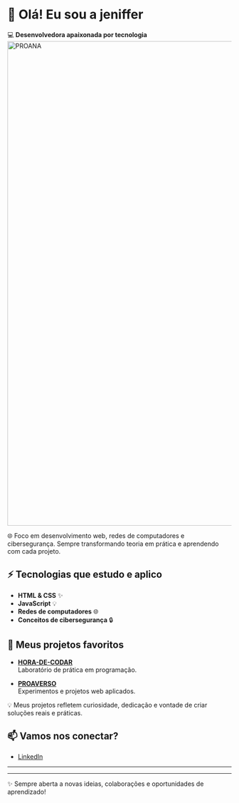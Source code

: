 # 👋 Olá! Eu sou a jeniffer

💻 **Desenvolvedora apaixonada por tecnologia**
<img width="960" height="1088" alt="PROANA" src="https://github.com/user-attachments/assets/9e4c8b8a-5015-4998-9026-8d8f78748fec" />

🌐 Foco em desenvolvimento web, redes de computadores e cibersegurança. Sempre transformando teoria em prática e aprendendo com cada projeto.

## ⚡ Tecnologias que estudo e aplico
- **HTML & CSS** ✨
- **JavaScript** 💡
- **Redes de computadores** 🌐
- **Conceitos de cibersegurança** 🔒

## 🚀 Meus projetos favoritos

- [**HORA-DE-CODAR**](https://github.com/Quadrosx/HORA-DE-CODAR)  
  Laboratório de prática em programação.

- [**PROAVERSO**](https://github.com/Quadrosx/PROAVERSO)  
  Experimentos e projetos web aplicados.

💡 Meus projetos refletem curiosidade, dedicação e vontade de criar soluções reais e práticas.

## 📫 Vamos nos conectar?
- [LinkedIn](https://www.linkedin.com/in/jeniffer-q-893052205/?trk=opento_sprofile_topcard)

---
---

✨ Sempre aberta a novas ideias, colaborações e oportunidades de aprendizado!
